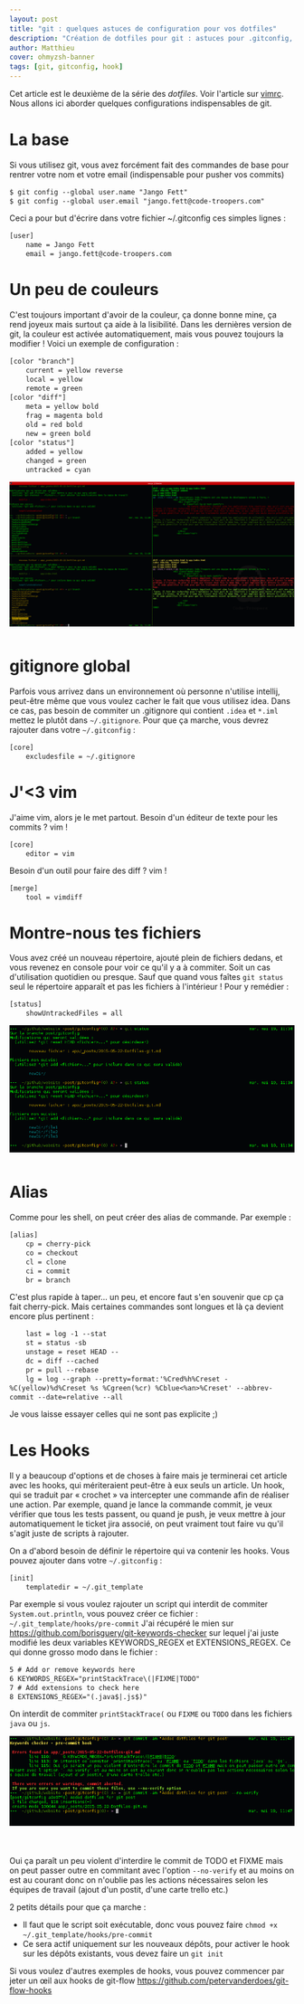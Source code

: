 ```yaml
---
layout: post
title: "git : quelques astuces de configuration pour vos dotfiles"
description: "Création de dotfiles pour git : astuces pour .gitconfig, git hook "
author: Matthieu
cover: ohmyzsh-banner
tags: [git, gitconfig, hook]
---
```


Cet article est le deuxième de la série des _dotfiles_. Voir l'article sur [vimrc](code-troopers.com/2015/05/15/Dotfiles-vim.html). Nous allons ici aborder quelques configurations indispensables de git.

La base
============

Si vous utilisez git, vous avez forcément fait des commandes de base pour rentrer votre nom et votre email (indispensable pour pusher vos commits)

    $ git config --global user.name "Jango Fett" 
    $ git config --global user.email "jango.fett@code-troopers.com"

Ceci a pour but d'écrire dans votre fichier ~/.gitconfig ces simples lignes :

    [user]
        name = Jango Fett
        email = jango.fett@code-troopers.com


Un peu de couleurs
===================
C'est toujours important d'avoir de la couleur, ça donne bonne mine, ça rend joyeux mais surtout ça aide à la lisibilité. Dans les dernières version de git, la couleur est activée automatiquement, mais vous pouvez toujours la modifier ! Voici un exemple de configuration :

    [color "branch"]
        current = yellow reverse
        local = yellow
        remote = green
    [color "diff"]
        meta = yellow bold
        frag = magenta bold
        old = red bold
        new = green bold
    [color "status"]
        added = yellow
        changed = green
        untracked = cyan

<div style="text-align:center;margin-bottom:50px">
    <a href="/images/postDotfilesGit/gitcolours.png" data-lightbox="group-1" title="git avec couleurs personnalisées" class="inlineBoxes">
        <img class="medium" src="/images/postDotfilesGit/gitcolours.png" alt="git avec couleurs personnalisées"/>
    </a>
</div>


gitignore global
========================
Parfois vous arrivez dans un environnement où personne n'utilise intellij, peut-être même que vous voulez cacher le fait que vous utilisez idea. Dans ce cas, pas besoin de commiter un .gitignore qui contient `.idea` et `*.iml` mettez le plutôt dans `~/.gitignore`. Pour que ça marche, vous devrez rajouter dans votre `~/.gitconfig` :

    [core]
        excludesfile = ~/.gitignore


J'<3 vim
========
J'aime vim, alors je le met partout. Besoin d'un éditeur de texte pour les commits ? vim !

    [core]
        editor = vim

Besoin d'un outil pour faire des diff ? vim !

    [merge] 
        tool = vimdiff


Montre-nous tes fichiers
==================
Vous avez créé un nouveau répertoire, ajouté plein de fichiers dedans, et vous revenez en console pour voir ce qu'il y a à commiter. Soit un cas d'utilisation quotidien ou presque. Sauf que quand vous faîtes `git status` seul le répertoire apparaît et pas les fichiers à l'intérieur ! Pour y remédier :

    [status]
        showUntrackedFiles = all

<div style="text-align:center;margin-bottom:50px">
    <a href="/images/postDotfilesGit/git-status.png" data-lightbox="group-1" title="git status coloré" class="inlineBoxes">
        <img class="medium" src="/images/postDotfilesGit/git-status.png" alt="git status coloré"/>
    </a>
</div>

Alias
======
Comme pour les shell, on peut créer des alias de commande. Par exemple :

    [alias] 
        cp = cherry-pick
        co = checkout
        cl = clone
        ci = commit 
        br = branch

C'est plus rapide à taper… un peu, et encore faut s'en souvenir que cp ça fait cherry-pick. Mais certaines commandes sont longues et là ça devient encore plus pertinent :

        last = log -1 --stat
        st = status -sb
        unstage = reset HEAD --
        dc = diff --cached
        pr = pull --rebase
        lg = log --graph --pretty=format:'%Cred%h%Creset -%C(yellow)%d%Creset %s %Cgreen(%cr) %Cblue<%an>%Creset' --abbrev-commit --date=relative --all

Je vous laisse essayer celles qui ne sont pas explicite ;)

Les Hooks
========
Il y a beaucoup d'options et de choses à faire mais je terminerai cet article avec les hooks, qui mériteraient peut-être à eux seuls un article. Un hook, qui se traduit par « crochet » va intercepter une commande afin de réaliser une action. Par exemple, quand je lance la commande commit, je veux vérifier que tous les tests passent, ou quand je push, je veux mettre à jour automatiquement le ticket jira associé, on peut vraiment tout faire vu qu'il s'agit juste de scripts à rajouter.

On a d'abord besoin de définir le répertoire qui va contenir les hooks. Vous pouvez ajouter dans votre `~/.gitconfig` :

    [init]
        templatedir = ~/.git_template

Par exemple si vous voulez rajouter un script qui interdit de commiter `System.out.println`, vous pouvez créer ce fichier : `~/.git_template/hooks/pre-commit`
J'ai récupéré le mien sur https://github.com/borisguery/git-keywords-checker sur lequel j'ai juste modifié les deux variables KEYWORDS_REGEX et EXTENSIONS_REGEX. Ce qui donne grosso modo dans le fichier :

    5 # Add or remove keywords here
    6 KEYWORDS_REGEX="printStackTrace\(|FIXME|TODO"
    7 # Add extensions to check here
    8 EXTENSIONS_REGEX="(.java$|.js$)"
On interdit de commiter `printStackTrace(` ou `FIXME` ou `TODO` dans les fichiers `java` ou `js`.

<div style="text-align:center;margin-bottom:50px">
    <a href="/images/postDotfilesGit/git-hooks.png" data-lightbox="group-1" title="git hooks pre-commit en action" class="inlineBoxes">
        <img class="medium" src="/images/postDotfilesGit/git-hooks.png" alt="git hooks pre-commit en action"/>
    </a>
</div>

Oui ça paraît un peu violent d'interdire le commit de TODO et FIXME mais on peut passer outre en commitant avec l'option `--no-verify` et au moins on est au courant donc on n'oublie pas les actions nécessaires selon les équipes de travail (ajout d'un postit, d'une carte trello etc.)

2 petits détails pour que ça marche :

  * Il faut que le script soit exécutable, donc vous pouvez faire `chmod +x ~/.git_template/hooks/pre-commit`
  * Ce sera actif uniquement sur les nouveaux dépôts, pour activer le hook sur les dépôts existants, vous devez faire un `git init`

Si vous voulez d'autres exemples de hooks, vous pouvez commencer par jeter un œil aux hooks de git-flow https://github.com/petervanderdoes/git-flow-hooks

